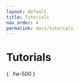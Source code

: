```yaml
---
layout: default
title: Tutorials
nav_order: 4
permalink: docs/tutorials
---
```


# Tutorials
{: .fw-500 }
